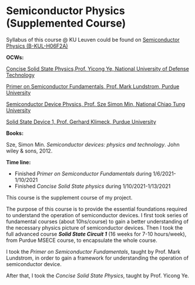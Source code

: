 

# Semiconductor Physics (Supplemented Course)

Syllabus of this course @ KU Leuven could be found on [Semiconductor Physics (B-KUL-H06F2A)](https://onderwijsaanbod.kuleuven.be/syllabi/e/H06F2AE.htm#activetab=doelstellingen_idp17959680)

**OCWs:**

[Concise Solid State Physics,Prof. Yicong Ye, National University of Defense Technology](https://www.icourse163.org/course/NUDT-1206139804)

[Primer on Semiconductor Fundamentals, Prof. Mark Lundstrom, Purdue University](https://nanohub.org/courses/psf)

[Semiconductor Device Physics, Prof. Sze Simon Min, National Chiao Tung University ](https://www.ewant.org/admin/tool/mooccourse/mnetcourseinfo.php?hostid=7&id=1751)

[Solid State Device 1, Prof. Gerhard Klimeck, Purdue University](https://www.edx.org/course/solid-state-devices-1)

**Books:**

Sze, Simon Min. *Semiconductor devices: physics and technology*. John wiley & sons, 2012.

**Time line:**

- Finished *Primer on Semiconductor Fundamentals* during 1/6/2021-1/10/2021
- Finished *Concise Solid State physics* during 1/10/2021-1/13/2021

This course is the supplement course of my project.

The purpose of this course is to provide the essential foundations required to understand the operation of semiconductor devices.  I first took series of fundamental courses (about 10hs/course) to gain a better understanding of the necessary physics picture of semiconductor devices. Then I took the full advanced course ***Solid State Circuit 1*** (16 weeks for 7-10 hours/week), from Purdue MSECE course, to encapsulate the whole course. 

I took the *Primer on Semiconductor Fundamentals*, taught by Prof. Mark Lundstrom, in order to gain a framework for understanding the operation of semiconductor device. 

After that, I took the *Concise Solid State Physics*, taught by Prof. Yicong Ye.

